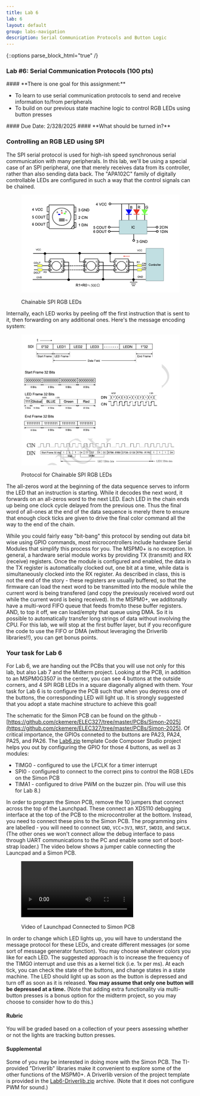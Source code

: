 ```yaml
---
title: Lab 6
lab: 6
layout: default
group: labs-navigation
description: Serial Communication Protocols and Button Logic
---
```


{::options parse_block_html="true" /}

### Lab #6: Serial Communication Protocols (100 pts)

<div class="alert alert-info" role="alert">
#### **There is one goal for this assignment:**

  - To learn to use serial communication protocols to send and receive information to/from peripherals
  - To build on our previous state machine logic to control RGB LEDs using button presses

  
</div>

<div class="alert alert-danger" role="alert">
#### Due Date: 2/328/2025
#### **What should be turned in?**

</div>

### Controlling an RGB LED using SPI
The SPI serial protocol is used for high-ish speed synchronous serial communication with many peripherals.
In this lab, we'll be using a special case of an SPI peripheral, one that merely receives data from its
controller, rather than also sending data back. The "APA102C" family of digitally controllable LEDs are
configured in such a way that the control signals can be chained.

<div class="row">
<div class="col-md-10 col-sm-10 col-xs-10">
<figure class="figure">
<a href="ChainedRGBLEDs.png"> <img src="ChainedRGBLEDs.png" class="figure-img
img-fluid rounded" alt="Pin Mux Table"></a>
<figcaption class="figure-caption"><p>Chainable SPI RGB LEDs</p></figcaption>
</figure>
</div>
</div>

Internally, each LED works by peeling off the first instruction that is sent to it, then forwarding on
any additional ones. Here's the message encoding system:

<div class="row">
<div class="col-md-10 col-sm-10 col-xs-10">
<figure class="figure">
<a href="LEDProtocol.png"> <img src="LEDProtocol.png" class="figure-img
img-fluid rounded" alt="Pin Mux Table"></a>
<figcaption class="figure-caption"><p>Protocol for Chainable SPI RGB LEDs</p></figcaption>
</figure>
</div>
</div>

The all-zeros word at the beginning of the data sequence serves to inform the LED 
that an instruction is starting. While it decodes the next word, it forwards on an all-zeros word to the
next LED. Each LED in the chain ends up being one clock cycle delayed from the previous one. Thus the 
final word of all-ones at the end of the data sequence is merely there to ensure that enough clock ticks
are given to drive the final color command all the way to the end of the chain.

While you could fairly easy "bit-bang" this protocol by sending out data bit wise using GPIO commands,
most microcontrollers include hardware Serial Modules that simplify this process for you. The MSPM0+ is
no exception. In general, a hardware serial module works by providing TX (transmit) and RX (receive) 
registers. Once the module is configured and enabled, the data in the TX register is automatically clocked 
out, one bit at a time, while data is simultaneously clocked into the RX register. As described in class,
this is not the end of the story - these registers are usually buffered, so that the firmware can load
the next word to be transmitted into the module while the current word is being transfered (and copy the
previously received word out while the current word is being received). In the MSPM0+, we additonally have
a multi-word FIFO queue that feeds from/to these buffer registers. AND, to top it off, we can load/empty that
queue using DMA. So it is possible to automatically transfer long strings of data without involving the CPU.
For this lab, we will stop at the first buffer layer, but if you reconfigure the code to use the FIFO or 
DMA (without leveraging the Driverlib libraries!!), you can get bonus points.

### Your task for Lab 6
For Lab 6, we are handing out the PCBs that you will use not only for this lab, but also Lab 7 and
the Midterm project. Looking at the PCB, in addition to an MSPM0G3507 in the center, you can see 4 buttons
at the outside corners, and 4 SPI RGB LEDs in a square diagonally aligned with them. Your task for Lab 6
is to configure the PCB such that when you depress one of the buttons, the corresponding LED will light
up. It is strongly suggested that you adopt a state machine structure to achieve this goal!

The schematic for the Simon PCB can be found on the github - [https://github.com/ckemere/ELEC327/tree/master/PCBs/Simon-2025](https://github.com/ckemere/ELEC327/tree/master/PCBs/Simon-2025).
Of critical importance, the GPIOs conneted to the buttons are PA23, PA24, PA25, and PA26.
The [Lab6.zip](Lab6.zip) template Code Composer Studio project helps you out by configuring the GPIO for 
those 4 buttons, as well as 3 modules: 

  - TIMG0 - configured to use the LFCLK for a timer interrupt 
  - SPI0 - configured to connect to the correct pins to control the RGB LEDs on the Simon PCB
  - TIMA1 - configured to drive PWM on the buzzer pin.  (You will use this for Lab 8.) 

In order to program the Simon PCB, remove the 10 jumpers that connect across the top of the Launchpad.
These connect an XDS110 debugging interface at the top of the PCB to the microcontroller at the bottom.
Instead, you need to connect these pins to the Simon PCB. The programming pins are labelled - you will
need to connect `GND`, `VCC`=`3V3`, `NRST`, `SWDIO`, and `SWCLK`. (The other ones we won't connect allow
the debug interface to pass through UART communications to the PC and enable some sort of boot-strap loader.)
The video below shows a jumper cable connecting the Launcpad and a Simon PCB.

<div class="row">
<div class="col-md-10 col-sm-10 col-xs-10">
<figure class="figure">
<video class="figure-img img-fluid rounded" alt="Pin Mux Table" controls autoplay loop>
<source src="LaunchpadAndSimon.mp4">
</video>
<figcaption class="figure-caption"><p>Video of Launchpad Connected to Simon PCB</p></figcaption>
</figure>
</div>
</div>

In order to change which LED lights up, you will have to understand the message protocol for these
LEDs, and create different messages (or some sort of message generator function). You may choose
whatever colors you like for each LED. The suggested approach is to increase the frequency
of the TIMG0 interrupt and use this as a kernel tick (i.e. 1x per ms). At each tick, you can check 
the state of the buttons, and change states in a state machine. The LED should light up as soon
as the button is depressed and turn off as soon as it is released. **You may assume that only
one button will be depressed at a time.** (Note that adding extra functionality via multi-button
presses is a bonus option for the midterm project, so you may choose to consider how to do this.)

#### Rubric
You will be graded based on a collection of your peers assessing whether or not the lights are
tracking button presses.

#### Supplemental
Some of you may be interested in doing more with the Simon PCB. The TI-provided "Driverlib" libraries
make it convenient to explore some of the other functions of the MSPM0+. A Driverlib version of the project
template is provided in the [Lab6-Driverlib.zip](Lab6-Driverlib.zip) archive. (Note that it does not
configure PWM for sound.)

